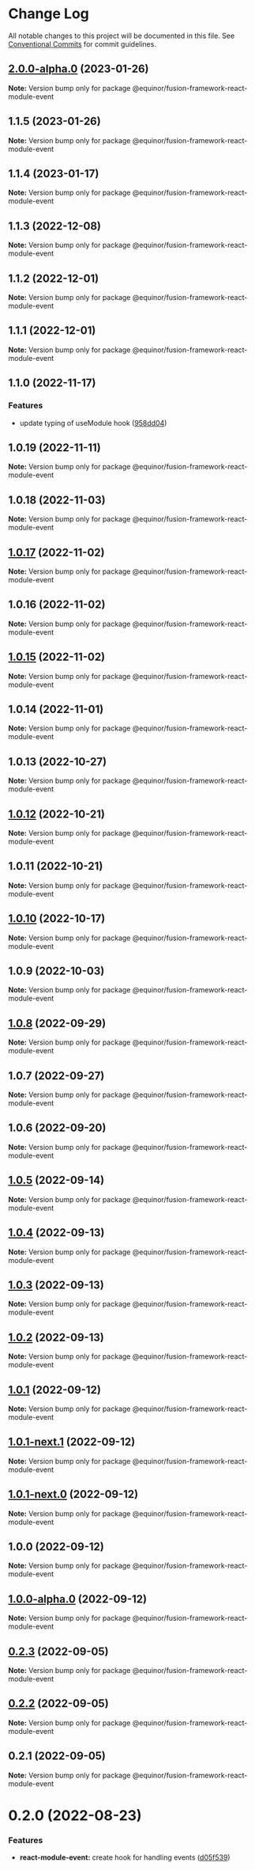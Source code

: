 # Change Log

All notable changes to this project will be documented in this file.
See [Conventional Commits](https://conventionalcommits.org) for commit guidelines.

## [2.0.0-alpha.0](https://github.com/equinor/fusion-framework/compare/@equinor/fusion-framework-react-module-event@1.1.5...@equinor/fusion-framework-react-module-event@2.0.0-alpha.0) (2023-01-26)

**Note:** Version bump only for package @equinor/fusion-framework-react-module-event

## 1.1.5 (2023-01-26)

**Note:** Version bump only for package @equinor/fusion-framework-react-module-event

## 1.1.4 (2023-01-17)

**Note:** Version bump only for package @equinor/fusion-framework-react-module-event

## 1.1.3 (2022-12-08)

**Note:** Version bump only for package @equinor/fusion-framework-react-module-event

## 1.1.2 (2022-12-01)

**Note:** Version bump only for package @equinor/fusion-framework-react-module-event

## 1.1.1 (2022-12-01)

**Note:** Version bump only for package @equinor/fusion-framework-react-module-event

## 1.1.0 (2022-11-17)

### Features

-   update typing of useModule hook ([958dd04](https://github.com/equinor/fusion-framework/commit/958dd0401667e9ebb1a51bced128ae43369cd6c4))

## 1.0.19 (2022-11-11)

**Note:** Version bump only for package @equinor/fusion-framework-react-module-event

## 1.0.18 (2022-11-03)

**Note:** Version bump only for package @equinor/fusion-framework-react-module-event

## [1.0.17](https://github.com/equinor/fusion-framework/compare/@equinor/fusion-framework-react-module-event@1.0.16...@equinor/fusion-framework-react-module-event@1.0.17) (2022-11-02)

**Note:** Version bump only for package @equinor/fusion-framework-react-module-event

## 1.0.16 (2022-11-02)

**Note:** Version bump only for package @equinor/fusion-framework-react-module-event

## [1.0.15](https://github.com/equinor/fusion-framework/compare/@equinor/fusion-framework-react-module-event@1.0.14...@equinor/fusion-framework-react-module-event@1.0.15) (2022-11-02)

**Note:** Version bump only for package @equinor/fusion-framework-react-module-event

## 1.0.14 (2022-11-01)

**Note:** Version bump only for package @equinor/fusion-framework-react-module-event

## 1.0.13 (2022-10-27)

**Note:** Version bump only for package @equinor/fusion-framework-react-module-event

## [1.0.12](https://github.com/equinor/fusion-framework/compare/@equinor/fusion-framework-react-module-event@1.0.11...@equinor/fusion-framework-react-module-event@1.0.12) (2022-10-21)

**Note:** Version bump only for package @equinor/fusion-framework-react-module-event

## 1.0.11 (2022-10-21)

**Note:** Version bump only for package @equinor/fusion-framework-react-module-event

## [1.0.10](https://github.com/equinor/fusion-framework/compare/@equinor/fusion-framework-react-module-event@1.0.9...@equinor/fusion-framework-react-module-event@1.0.10) (2022-10-17)

**Note:** Version bump only for package @equinor/fusion-framework-react-module-event

## 1.0.9 (2022-10-03)

**Note:** Version bump only for package @equinor/fusion-framework-react-module-event

## [1.0.8](https://github.com/equinor/fusion-framework/compare/@equinor/fusion-framework-react-module-event@1.0.7...@equinor/fusion-framework-react-module-event@1.0.8) (2022-09-29)

**Note:** Version bump only for package @equinor/fusion-framework-react-module-event

## 1.0.7 (2022-09-27)

**Note:** Version bump only for package @equinor/fusion-framework-react-module-event

## 1.0.6 (2022-09-20)

**Note:** Version bump only for package @equinor/fusion-framework-react-module-event

## [1.0.5](https://github.com/equinor/fusion-framework/compare/@equinor/fusion-framework-react-module-event@1.0.4...@equinor/fusion-framework-react-module-event@1.0.5) (2022-09-14)

**Note:** Version bump only for package @equinor/fusion-framework-react-module-event

## [1.0.4](https://github.com/equinor/fusion-framework/compare/@equinor/fusion-framework-react-module-event@1.0.3...@equinor/fusion-framework-react-module-event@1.0.4) (2022-09-13)

**Note:** Version bump only for package @equinor/fusion-framework-react-module-event

## [1.0.3](https://github.com/equinor/fusion-framework/compare/@equinor/fusion-framework-react-module-event@1.0.2...@equinor/fusion-framework-react-module-event@1.0.3) (2022-09-13)

**Note:** Version bump only for package @equinor/fusion-framework-react-module-event

## [1.0.2](https://github.com/equinor/fusion-framework/compare/@equinor/fusion-framework-react-module-event@1.0.1...@equinor/fusion-framework-react-module-event@1.0.2) (2022-09-13)

**Note:** Version bump only for package @equinor/fusion-framework-react-module-event

## [1.0.1](https://github.com/equinor/fusion-framework/compare/@equinor/fusion-framework-react-module-event@1.0.1-next.1...@equinor/fusion-framework-react-module-event@1.0.1) (2022-09-12)

**Note:** Version bump only for package @equinor/fusion-framework-react-module-event

## [1.0.1-next.1](https://github.com/equinor/fusion-framework/compare/@equinor/fusion-framework-react-module-event@1.0.1-next.0...@equinor/fusion-framework-react-module-event@1.0.1-next.1) (2022-09-12)

**Note:** Version bump only for package @equinor/fusion-framework-react-module-event

## [1.0.1-next.0](https://github.com/equinor/fusion-framework/compare/@equinor/fusion-framework-react-module-event@1.0.0...@equinor/fusion-framework-react-module-event@1.0.1-next.0) (2022-09-12)

**Note:** Version bump only for package @equinor/fusion-framework-react-module-event

## 1.0.0 (2022-09-12)

**Note:** Version bump only for package @equinor/fusion-framework-react-module-event

## [1.0.0-alpha.0](https://github.com/equinor/fusion-framework/compare/@equinor/fusion-framework-react-module-event@0.2.3...@equinor/fusion-framework-react-module-event@1.0.0-alpha.0) (2022-09-12)

**Note:** Version bump only for package @equinor/fusion-framework-react-module-event

## [0.2.3](https://github.com/equinor/fusion-framework/compare/@equinor/fusion-framework-react-module-event@0.2.2...@equinor/fusion-framework-react-module-event@0.2.3) (2022-09-05)

**Note:** Version bump only for package @equinor/fusion-framework-react-module-event

## [0.2.2](https://github.com/equinor/fusion-framework/compare/@equinor/fusion-framework-react-module-event@0.2.1...@equinor/fusion-framework-react-module-event@0.2.2) (2022-09-05)

**Note:** Version bump only for package @equinor/fusion-framework-react-module-event

## 0.2.1 (2022-09-05)

**Note:** Version bump only for package @equinor/fusion-framework-react-module-event

# 0.2.0 (2022-08-23)

### Features

-   **react-module-event:** create hook for handling events ([d05f539](https://github.com/equinor/fusion-framework/commit/d05f539cd48d19f113dc5b73a34b225d191796e5))
